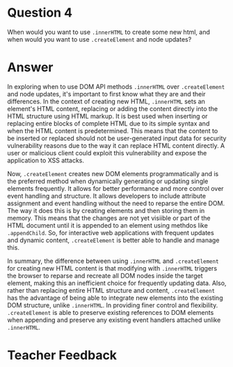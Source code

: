 # Question 4
When would you want to use `.innerHTML` to create some new html, and when would you want to use `.createElement` and node updates?

# Answer
In exploring when to use DOM API methods `.innerHTML` over `.createElement` and node updates, it's important to first know what they are and their differences.
In the context of creating new HTML, `.innerHTML` sets an element's HTML content, replacing or adding the content directly into the HTML structure using HTML markup. It is best used when inserting or replacing entire blocks of complete HTML due to its simple syntax and when the HTML content is predetermined. This means that the content to be inserted or replaced should not be user-generated input data for security vulnerability reasons due to the way it can replace HTML content directly. A user or malicious client could exploit this vulnerability and expose the application to XSS attacks.

Now, `.createElement` creates new DOM elements programmatically and is the preferred method when dynamically generating or updating single elements frequently. It allows for better performance and more control over event handling and structure. It allows developers to include attribute assignment and event handling without the need to reparse the entire DOM. The way it does this is by creating elements and then storing them in memory. This means that the changes are not yet visiible or part of the HTML document until it is appended to an element using methdos like `.appendChild`. So, for interactive web applications with frequent updates and dynamic content, `.createElement` is better able to handle and manage this.

In summary, the difference between using `.innerHTML` and `.createElement` for creating new HTML content is that modifying with `.innerHTML` triggers the browser to reparse and recreate all DOM nodes inside the target element, making this an inefficient choice for frequently updating data. Also, rather than replacing entire HTML structure and content, `.createElement` has the advantage of being able to integrate new elements into the existing DOM structure, unlike `.innerHTML`. In providing finer control and flexibility. `.createElement` is able to preserve existing references to DOM elements when appending and preserve any existing event handlers attached unlike `.innerHTML`.


# Teacher Feedback